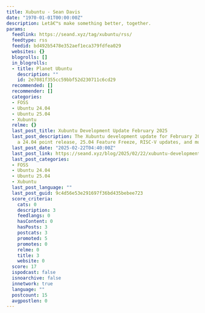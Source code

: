 ```yaml
---
title: Xubuntu - Sean Davis
date: "1970-01-01T00:00:00Z"
description: Letâ€™s make something better, together.
params:
  feedlink: https://seand.xyz/tag/xubuntu/rss/
  feedtype: rss
  feedid: bd492b5478e352aef1eca379fdfea029
  websites: {}
  blogrolls: []
  in_blogrolls:
  - title: Planet Ubuntu
    description: ""
    id: 2e7081f355cc59bbf52d230711c6cd29
  recommended: []
  recommender: []
  categories:
  - FOSS
  - Ubuntu 24.04
  - Ubuntu 25.04
  - Xubuntu
  relme: {}
  last_post_title: Xubuntu Development Update February 2025
  last_post_description: The Xubuntu development update for February 2025 features
    a 24.04 point release, 25.04 Feature Freeze, RISC-V updates, and much more.
  last_post_date: "2025-02-22T04:40:00Z"
  last_post_link: https://seand.xyz/blog/2025/02/22/xubuntu-development-update-february-2025/
  last_post_categories:
  - FOSS
  - Ubuntu 24.04
  - Ubuntu 25.04
  - Xubuntu
  last_post_language: ""
  last_post_guid: 9c4d56e53e291697f36bd435bebee723
  score_criteria:
    cats: 0
    description: 3
    feedlangs: 0
    hasContent: 0
    hasPosts: 3
    postcats: 3
    promoted: 5
    promotes: 0
    relme: 0
    title: 3
    website: 0
  score: 17
  ispodcast: false
  isnoarchive: false
  innetwork: true
  language: ""
  postcount: 15
  avgpostlen: 0
---
```

